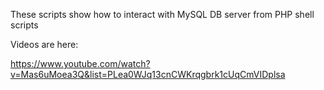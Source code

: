 These scripts show how to interact with MySQL DB server from PHP shell scripts

Videos are here:

https://www.youtube.com/watch?v=Mas6uMoea3Q&list=PLea0WJq13cnCWKrqgbrk1cUqCmVIDplsa

